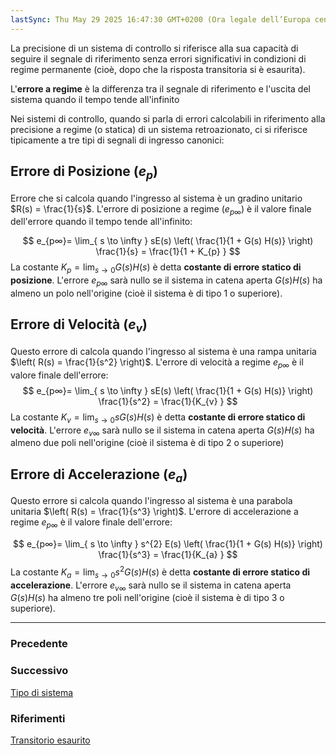 ```yaml
---
lastSync: Thu May 29 2025 16:47:30 GMT+0200 (Ora legale dell’Europa centrale)
---
```

La precisione di un sistema di controllo si riferisce alla sua capacità di seguire il segnale di riferimento senza errori significativi in condizioni di regime permanente (cioè, dopo che la risposta transitoria si è esaurita).

L'**errore a regime** è la differenza tra il segnale di riferimento e l'uscita del sistema quando il tempo tende all'infinito

Nei sistemi di controllo, quando si parla di errori calcolabili in riferimento alla precisione a regime (o statica) di un sistema retroazionato, ci si riferisce tipicamente a tre tipi di segnali di ingresso canonici:
## Errore di Posizione ($e_{p}$)
Errore che si calcola quando l'ingresso al sistema è un gradino unitario $R(s) = \frac{1}{s}$. L'errore di posizione a regime $(e_{p \infty})$ è il valore finale dell'errore quando il tempo tende all'infinito: 

$$
e_{p∞}​= \lim_{ s \to \infty } sE(s) \left( \frac{1}{1 + G(s) H(s)} \right) \frac{1}{s} = \frac{1}{1 + K_{p} }
$$
La costante $K_{p} = \lim_{ s \to 0 } G(s) H(s)$ è detta **costante di errore statico di posizione**. L'errore $e_{p \infty}$ sarà nullo se il sistema in catena aperta $G(s)H(s)$ ha almeno un polo nell'origine (cioè il sistema è di tipo 1 o superiore).

## Errore di Velocità ($e_{v}$)
Questo errore di calcola quando l'ingresso al sistema è una rampa unitaria $\left( R(s) = \frac{1}{s^2} \right)$. L'errore di velocità a regime $e_{p \infty}$ è il valore finale dell'errore:
$$
e_{p∞}​= \lim_{ s \to \infty } sE(s) \left( \frac{1}{1 + G(s) H(s)} \right) \frac{1}{s^2} = \frac{1}{K_{v} }
$$
La costante $K_{v} = \lim_{ s \to 0 } sG(s) H(s)$ è detta **costante di errore statico di velocità**. L'errore $e_{v \infty}$ sarà nullo se il sistema in catena aperta $G(s) H(s)$ ha almeno due poli nell'origine (cioè il sistema è di tipo 2 o superiore)

## Errore di Accelerazione ($e_{a}$)
Questo errore si calcola quando l'ingresso al sistema è una parabola unitaria $\left( R(s) = \frac{1}{s^3} \right)$. L'errore di accelerazione a regime $e_{p \infty}$ è il valore finale dell'errore:

$$
e_{p∞}​= \lim_{ s \to \infty } s^{2} E(s) \left( \frac{1}{1 + G(s) H(s)} \right) \frac{1}{s^3} = \frac{1}{K_{a} }
$$
La costante $K_{a} = \lim_{ s \to 0 } {s^2} G(s) H(s)$ è detta **costante di errore statico di accelerazione**. L'errore $e_{v \infty}$ sarà nullo se il sistema in catena aperta $G(s)H(s)$ ha almeno tre poli nell'origine (cioè il sistema è di tipo 3 o superiore).

---
### Precedente


### Successivo
[Tipo di sistema](Tipo%20di%20sistema.md)

### Riferimenti
[Transitorio esaurito](Transitorio%20esaurito.md)